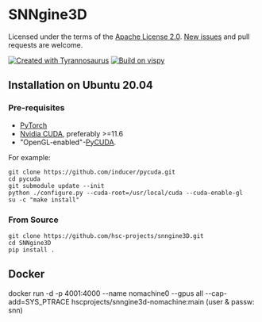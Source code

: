 # SNNgine3D


Licensed under the terms of the [Apache License 2.0](https://spdx.org/licenses/Apache-2.0.html).
[New issues](https://github.com/hsc-projects/snngine3d/issues) and pull requests are welcome.

[//]: # (Please refer to the [contributing guide]&#40;https://github.com/hsc-projects/snngine3d/blob/main/CONTRIBUTING.md&#41;)
[//]: # (and [security policy]&#40;https://github.com/hsc-projects/snngine3d/blob/main/SECURITY.md&#41;.)


[![Created with Tyrannosaurus](https://img.shields.io/badge/Created_with-Tyrannosaurus-0000ff.svg)](https://github.com/dmyersturnbull/tyrannosaurus)
[![Build on vispy](https://img.shields.io/badge/Built_on-Vispy-black.svg)](https://vispy.org/)  

## Installation on Ubuntu 20.04

### Pre-requisites

* [PyTorch](https://pytorch.org/)
* [Nvidia CUDA](https://docs.nvidia.com/cuda/cuda-installation-guide-linux/index.html#), preferably >=11.6
* "OpenGL-enabled"-[PyCUDA](https://wiki.tiker.net/PyCuda/Installation/Linux/). 
 
For example:  

    git clone https://github.com/inducer/pycuda.git
    cd pycuda
    git submodule update --init
    python ./configure.py --cuda-root=/usr/local/cuda --cuda-enable-gl
    su -c "make install"

### From Source
    
    git clone https://github.com/hsc-projects/snngine3D.git
    cd SNNgine3D
    pip install . 

## Docker
  
  docker run -d -p 4001:4000 --name nomachine0 --gpus all --cap-add=SYS_PTRACE hscprojects/snngine3d-nomachine:main
  (user & passw: snn)
